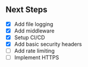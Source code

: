 ## Next Steps
- [x] Add file logging
- [x] Add middleware
- [x] Setup CI/CD
- [x] Add basic security headers
- [ ] Add rate limiting
- [ ] Implement HTTPS